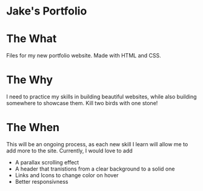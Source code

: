 # Jake's Portfolio

# The What
Files for my new portfolio website. Made with HTML and CSS.

# The Why
I need to practice my skills in building beautiful websites, while also building somewhere to showcase them. Kill two birds with one stone!

# The When
This will be an ongoing process, as each new skill I learn will allow me to add more to the site. Currently, I would love to add

* A parallax scrolling effect
* A header that tranistions from a clear background to a solid one
* Links and Icons to change color on hover
* Better responsivness
